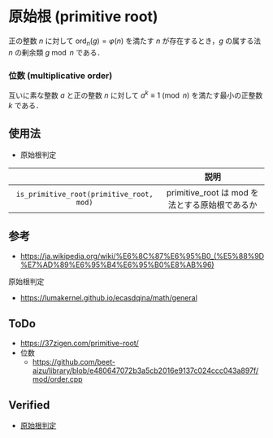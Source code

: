 # 原始根 (primitive root)

正の整数 $n$ に対して $\mathrm{ord}_n(g) = \varphi(n)$ を満たす $n$ が存在するとき，$g$ の属する法 $n$ の剰余類 $g \bmod n$ である．


### 位数 (multiplicative order)

互いに素な整数 $a$ と正の整数 $n$ に対して $a^k \equiv 1 \pmod{n}$ を満たす最小の正整数 $k$ である．


## 使用法

- 原始根判定

||説明|
|:--:|:--:|
|`is_primitive_root(primitive_root, mod)`|$\mathrm{primitive\_root}$ は $\mathrm{mod}$ を法とする原始根であるか|


## 参考

- https://ja.wikipedia.org/wiki/%E6%8C%87%E6%95%B0_(%E5%88%9D%E7%AD%89%E6%95%B4%E6%95%B0%E8%AB%96)

原始根判定
  - https://lumakernel.github.io/ecasdqina/math/general


## ToDo

- https://37zigen.com/primitive-root/
- 位数
  - https://github.com/beet-aizu/library/blob/e480647072b3a5cb2016e9137c024ccc043a897f/mod/order.cpp


## Verified

- [原始根判定](https://yukicoder.me/submissions/414440)
